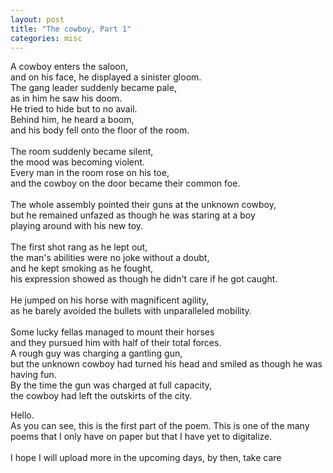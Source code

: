 ```yaml
---
layout: post
title: "The cowboy, Part 1"
categories: misc
---
```

A cowboy enters the saloon, <br>
and on his face, he displayed a sinister gloom.<br>
The gang leader suddenly became pale,<br>
as in him he saw his doom.<br>
He tried to hide but to no avail.<br>
Behind him, he heard a boom,<br>
and his body fell onto the floor of the room.<br>
<br>
The room suddenly became silent,<br>
the mood was becoming violent.<br>
Every man in the room rose on his toe,<br>
and the cowboy on the door became their common foe.<br>
<br>
The whole assembly pointed their guns at the unknown cowboy,<br>
but he remained unfazed as though he was staring  at a boy<br>
playing around with his new toy.<br>
<br>
The first shot rang as he lept out,<br>
the man's abilities were no joke without a doubt,<br>
and he kept smoking as he fought,<br>
his expression showed as though he didn't care if he got caught.<br>
<br>
He jumped on his horse with magnificent agility,<br>
as he barely avoided the bullets with unparalleled mobility.<br>
<br>
Some lucky fellas managed to mount their horses<br>
and they pursued him with half of their total forces.<br>
A rough guy was charging a gantling gun,<br>
but the unknown cowboy had turned his head and smiled as though he was having fun.<br>
By the time the gun was charged at full capacity,<br>
the cowboy had left the outskirts of the city.<br> 


Hello.<br>
As you can see, this is the first part of the poem. This is one of the many poems that I only have on paper but that I have yet to digitalize.<br>
<br>
I hope I will upload more in the upcoming days, by then, take care<br>

